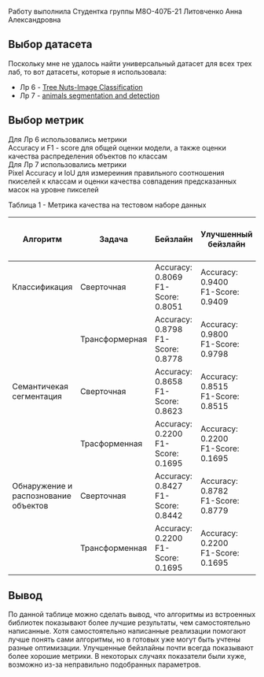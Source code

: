 Работу выполнила
Студентка группы М8О-407Б-21
Литовченко Анна Александровна

## Выбор датасета
Поскольку мне не удалось найти универсальный датасет для всех трех лаб, то вот датасеты, которые я использовала:  
 - Лр 6 - [Tree Nuts-Image Classification](https://www.kaggle.com/datasets/gpiosenka/tree-nuts-image-classification)
 - Лр 7 - [animals segmentation and detection](https://www.kaggle.com/datasets/artemgoncarov/animals-segmentation-and-detection) 
  

## Выбор метрик
Для Лр 6 использовались метрики  
Accuracy и F1 - score для общей оценки модели, а также оценки качества распределения объектов по классам  
Для Лр 7 использовались метрики  
Pixel Accuracy и IoU  для измереиния правильного соотношения пкиселей к классам и оценки качества совпадения предсказанных масок на уровне пикселей   


Таблица 1 - Метрика качества на тестовом наборе данных

| Алгоритм            | Задача        | Бейзлайн                         | Улучшенный бейзлайн                | Самостоятельная реализация алгоритма | Самостоятельная реализация алгоритма улучшенная |
|---------------------|---------------|----------------------------------|------------------------------------|-------------------------------------------|-----------------------------|
| Классификация       | Сверточная | Accuracy: 0.8069<br>F1-Score: 0.8051 | Accuracy: 0.9400<br>F1-Score: 0.9409 | Accuracy: 0.400<br>F1-Score: 0.3415| Accuracy: 0.5400<br>F1-Score: 0.5178|
|                     | Трансформерная| Accuracy: 0.8798<br>F1-Score: 0.8778  | Accuracy: 0.9800<br>F1-Score: 0.9798  | Accuracy: 0.2200<br>F1-Score: 0.1695|Accuracy: 0.3000<br>F1-Score: 0.2615|
| Семантичекая сегментация|Сверточная | Accuracy: 0.8658<br>F1-Score: 0.8623   | Accuracy: 0.8515<br>F1-Score: 0.8515 | Accuracy: 0.8013<br>F1-Score: 0.8000|Accuracy: 0.2200<br>F1-Score: 0.1695|
|                     |Трасформенная|Accuracy: 0.2200<br>F1-Score: 0.1695| Accuracy: 0.2200<br>F1-Score: 0.1695| Accuracy: 0.2200<br>F1-Score: 0.1695|Accuracy: 0.2200<br>F1-Score: 0.1695|
|Обнаружение и распознование объектов|Сверточная | Accuracy: 0.8427<br>F1-Score: 0.8442 | Accuracy: 0.8782<br>F1-Score: 0.8779 | Accuracy: 0.8000<br>F1-Score: 0.8057 |Accuracy: 0.2200<br>F1-Score: 0.1695|
|                     |Трансформенная     |Accuracy: 0.2200<br>F1-Score: 0.1695| Accuracy: 0.2200<br>F1-Score: 0.1695|Accuracy: 0.2200<br>F1-Score: 0.1695|Accuracy: 0.2200<br>F1-Score: 0.1695|

## Вывод
По данной таблице можно сделать вывод, что алгоритмы из встроенных библиотек показывают более лучшие результаты, чем самостоятельно написанные. Хотя самостоятельно написанные реализации помогают лучше понять сами алгоритмы, но в готовых уже могут быть учтены разные оптимизации. Улучшенные бейзлайны почти всегда показывают более хорошие метрики. В некоторых случаях показатели были хуже, возможно из-за неправильно подобранных параметров.
